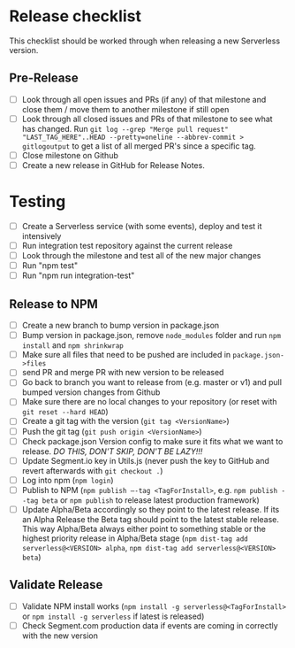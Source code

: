 # Release checklist

This checklist should be worked through when releasing a new Serverless version.

## Pre-Release
- [ ] Look through all open issues and PRs (if any) of that milestone and close them / move them to another
milestone if still open
- [ ] Look through all closed issues and PRs of that milestone to see what has changed. Run `git log --grep "Merge pull request" "LAST_TAG_HERE"..HEAD --pretty=oneline --abbrev-commit > gitlogoutput` to get a list of all merged PR's since a specific tag.
- [ ] Close milestone on Github
- [ ] Create a new release in GitHub for Release Notes.

# Testing
- [ ] Create a Serverless service (with some events), deploy and test it intensively
- [ ] Run integration test repository against the current release
- [ ] Look through the milestone and test all of the new major changes
- [ ] Run "npm test"
- [ ] Run "npm run integration-test"

## Release to NPM
- [ ] Create a new branch to bump version in package.json
- [ ] Bump version in package.json, remove `node_modules` folder and run `npm install` and `npm shrinkwrap`
- [ ] Make sure all files that need to be pushed are included in `package.json->files`
- [ ] send PR and merge PR with new version to be released
- [ ] Go back to branch you want to release from (e.g. master or v1) and pull bumped version changes from Github
- [ ] Make sure there are no local changes to your repository (or reset with `git reset --hard HEAD`)
- [ ] Create a git tag with the version (`git tag <VersionName>`)
- [ ] Push the git tag (`git push origin <VersionName>`)
- [ ] Check package.json Version config to make sure it fits what we want to release. *DO THIS, DON'T SKIP, DON'T BE LAZY!!!*
- [ ] Update Segment.io key in Utils.js (never push the key to GitHub and revert afterwards with `git checkout .`)
- [ ] Log into npm (`npm login`)
- [ ] Publish to NPM (`npm publish —-tag <TagForInstall>`, e.g. `npm publish --tag beta` or `npm publish` to release latest production framework)
- [ ] Update Alpha/Beta accordingly so they point to the latest release. If its an Alpha Release the Beta tag should point to the latest stable release. This way Alpha/Beta always either point to something stable or the highest priority release in Alpha/Beta stage (`npm dist-tag add serverless@<VERSION> alpha`, `npm dist-tag add serverless@<VERSION> beta`)

## Validate Release
- [ ] Validate NPM install works (`npm install -g serverless@<TagForInstall>` or `npm install -g serverless` if latest is released)
- [ ] Check Segment.com production data if events are coming in correctly with the new version
